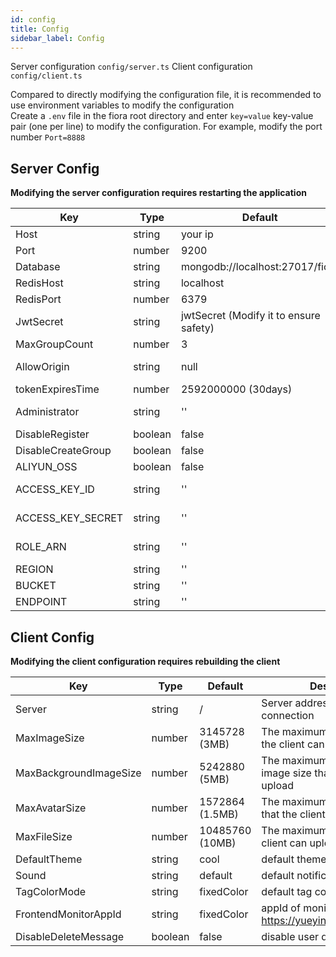 ```yaml
---
id: config
title: Config
sidebar_label: Config
---
```


Server configuration `config/server.ts`
Client configuration `config/client.ts`

Compared to directly modifying the configuration file, it is recommended to use environment variables to modify the configuration  
Create a `.env` file in the fiora root directory and enter `key=value` key-value pair (one per line) to modify the configuration. For example, modify the port number `Port=8888`

## Server Config

**Modifying the server configuration requires restarting the application**

| Key                | Type    | Default                                | Description                                                                                              |
| ------------------ | ------- | -------------------------------------- | -------------------------------------------------------------------------------------------------------- |
| Host               | string  | your ip                                | backend server host                                                                                      |
| Port               | number  | 9200                                   | backend server port                                                                                      |
| Database           | string  | mongodb://localhost:27017/fiora        | mongodbb address                                                                                         |
| RedisHost          | string  | localhost                              | redis host                                                                                               |
| RedisPort          | number  | 6379                                   | redis port                                                                                               |
| JwtSecret          | string  | jwtSecret (Modify it to ensure safety) | jwt token encryption secret                                                                              |
| MaxGroupCount      | number  | 3                                      | Maximum number of groups created per user                                                                |
| AllowOrigin        | string  | null                                   | The list of allowed client origins. If null, all origins are allowed. Multiple values separated by comma |
| tokenExpiresTime   | number  | 2592000000 (30days)                    | login token expires time                                                                                 |
| Administrator      | string  | ''                                     | Administrator userId list. Multiple values separated by comma                                            |
| DisableRegister    | boolean | false                                  | Disable register                                                                                         |
| DisableCreateGroup | boolean | false                                  | Disable create group                                                                                     |
| ALIYUN_OSS         | boolean | false                                  | enable to use aliyun OSS                                                                                 |
| ACCESS_KEY_ID      | string  | ''                                     | aliyun OSS access key id. reference: https://help.aliyun.com/document_detail/48699.html                  |
| ACCESS_KEY_SECRET  | string  | ''                                     | aliyun OSS access key secret. reference like ACCESS_KEY_ID                                               |
| ROLE_ARN           | string  | ''                                     | aliyun OSS RoleARN. reference: https://help.aliyun.com/document_detail/28649.html                        |
| REGION             | string  | ''                                     | aliyun OSS region. example: `oss-cn-zhangjiakou`                                                         |
| BUCKET             | string  | ''                                     | aliyun OSS bucket name                                                                                   |
| ENDPOINT           | string  | ''                                     | aliyun OSS domain. example: `cdn.suisuijiang.com`                                                        |

## Client Config

**Modifying the client configuration requires rebuilding the client**

| Key                    | Type    | Default         | Description                                                  |
| ---------------------- | ------- | --------------- | ------------------------------------------------------------ |
| Server                 | string  | /               | Server address of the client connection                      |
| MaxImageSize           | number  | 3145728 (3MB)   | The maximum image size that the client can upload            |
| MaxBackgroundImageSize | number  | 5242880 (5MB)   | The maximum background image size that the client can upload |
| MaxAvatarSize          | number  | 1572864 (1.5MB) | The maximum avatar image size that the client can upload     |
| MaxFileSize            | number  | 10485760 (10MB) | The maximum file size that the client can upload             |
| DefaultTheme           | string  | cool            | default theme                                                |
| Sound                  | string  | default         | default notification sound                                   |
| TagColorMode           | string  | fixedColor      | default tag color mode                                       |
| FrontendMonitorAppId   | string  | fixedColor      | appId of monitor <https://yueying.effirst.com/index>         |
| DisableDeleteMessage   | boolean | false           | disable user delete messages                                 |
